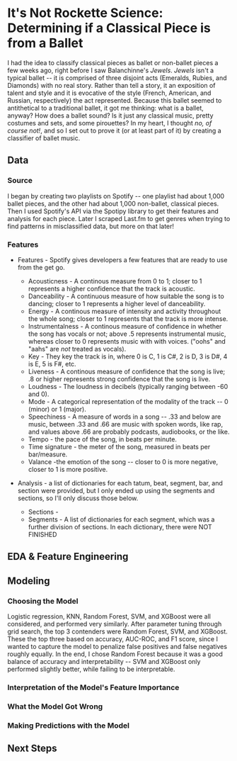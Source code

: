 # It's Not Rockette Science: Determining if a Classical Piece is from a Ballet
I had the idea to classify classical pieces as ballet or non-ballet pieces a few weeks ago, right before I saw Balanchinne's _Jewels_. _Jewels_ isn't a typical ballet -- it is comprised of three disjoint acts (Emeralds, Rubies, and Diamonds) with no real story. Rather than tell a story, it an exposition of talent and style and it is evocative of the style (French, American, and Russian, respectively) the act represented. Because this ballet seemed to antithetical to a traditional ballet, it got me thinking: what is a ballet, anyway? How does a ballet sound? Is it just any classical music, pretty costumes and sets, and some pirouettes? In my heart, I thought _no, of course not!_, and so I set out to prove it (or at least part of it) by creating a classifier of ballet music. 

## Data
### Source
I began by creating two playlists on Spotify -- one playlist had about 1,000 ballet pieces, and the other had about 1,000 non-ballet, classical pieces. Then I used Spotify's API via the Spotipy library to get their features and analysis for each piece. Later I scraped Last.fm to get genres when trying to find patterns in misclassified data, but more on that later!

### Features
- Features - Spotify gives developers a few features that are ready to use from the get go.
  - Acousticness - A continous measure from 0 to 1; closer to 1 represents a higher confidence that the track is acoustic.
  - Danceability - A continuous measure of how suitable the song is to dancing; closer to 1 represents a higher level of danceability.
  - Energy - A continous measure of intensity and activity throughout the whole song; closer to 1 represents that the track is more intense.
  - Instrumentalness - A continous measure of confidence in whether the song has vocals or not; above .5 represents instrumental music, whereas closer to 0 represents music with with voices. ("oohs" and "aahs" are _not_ treated as vocals).
  - Key - They key the track is in, where 0 is C, 1 is C#, 2 is D, 3 is D#, 4 is E, 5 is F#, etc.
  - Liveness - A continous measure of confidence that the song is live; .8 or higher represents strong confidence that the song is live.
  - Loudness - The loudness in decibels (typically ranging between -60 and 0).
  - Mode -  A categorical representation of the modality of the track -- 0 (minor) or 1 (major).
  - Speechiness - A measure of words in a song -- .33 and below are music, between .33 and .66 are music with spoken words, like rap, and values above .66 are probably podcasts,  audiobooks, or the like.
  - Tempo - the pace of the song, in beats per minute.
  - Time signature - the meter of the song, measured in beats per bar/measure.
  - Valance -the emotion of the song -- closer to 0 is more negative, closer to 1 is more positive. 
  
- Analysis - a list of dictionaries for each tatum, beat, segment, bar, and section were provided, but I only ended up using the segments and sections, so I'll only discuss those below.
  - Sections - 
  - Segments - A list of dictionaries for each segment, which was a further division of sections. In each dictionary, there were NOT FINISHED
  

## EDA & Feature Engineering

## Modeling
### Choosing the Model
Logistic regression, KNN, Random Forest, SVM, and XGBoost were all considered, and performed very similarly. After parameter tuning through grid search, the top 3 contenders were Random Forest, SVM, and XGBoost. These the top three based on accuracy, AUC-ROC, and F1 score, since I wanted to capture the model to penalize false positives and false negatives roughly equally. In the end, I chose Random Forest because it was a good balance of accuracy and interpretability -- SVM and XGBoost only performed slightly better, while failing to be interpretable. 

### Interpretation of the Model's Feature Importance

### What the Model Got Wrong

### Making Predictions with the Model 

## Next Steps
